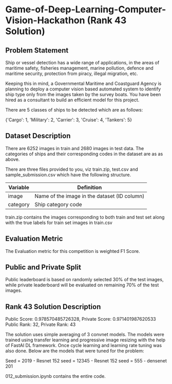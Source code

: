 # Game-of-Deep-Learning-Computer-Vision-Hackathon (Rank 43 Solution)

## Problem Statement
Ship or vessel detection has a wide range of applications, in the areas of maritime safety,  fisheries management, marine pollution, defence and maritime security, protection from piracy, illegal migration, etc.

Keeping this in mind, a Governmental Maritime and Coastguard Agency is planning to deploy a computer vision based automated system to identify ship type only from the images taken by the survey boats. You have been hired as a consultant to build an efficient model for this project.

There are 5 classes of ships to be detected which are as follows:

{'Cargo': 1, 
'Military': 2, 
'Carrier': 3, 
'Cruise': 4, 
'Tankers': 5}

## Dataset Description

There are 6252 images in train and 2680 images in test data. The categories of ships and their corresponding codes in the dataset are as as above.

There are three files provided to you, viz train.zip, test.csv and sample_submission.csv which have the following structure.

|Variable|	Definition|
|---|---|
|image|	Name of the image in the dataset (ID column)|
|category|	Ship category code |

train.zip contains the images corresponding to both train and test set along with the true labels for train set images in train.csv
 
## Evaluation Metric
The Evaluation metric for this competition is weighted F1 Score.

## Public and Private Split
Public leaderboard is based on randomly selected 30% of the test images, while private leaderboard will be evaluated on remaining 70% of the test images.

## Rank 43 Solution Description

Public Score: 0.978570485726328, Private Score: 0.971401987620533
Public Rank: 32, Private Rank: 43

The solution uses simple averaging of 3 convnet models. The models were trained using transfer learning and progressive image resizing with the help of FastAI DL framework. Once cycle learning and learning rate tuning was also done. Below are the models that were tuned for the problem:

Seed = 2019 - Resnet 152
seed = 12345 - Resnet 152
seed = 555 - densenet 201

012_submission.ipynb contains the entire code.
